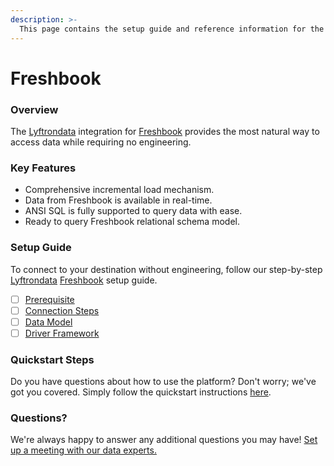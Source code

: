 ```yaml
---
description: >-
  This page contains the setup guide and reference information for the Freshbook source connector.
---
```


# Freshbook

### Overview

The [Lyftrondata](https://www.lyftrondata.com/) integration for [Freshbook](None) provides the most natural way to access data while requiring no engineering.

### Key Features

* Comprehensive incremental load mechanism.
* Data from Freshbook is available in real-time.&#x20;
* ANSI SQL is fully supported to query data with ease.
* Ready to query Freshbook relational schema model.

### Setup Guide

To connect to your destination without engineering, follow our step-by-step [Lyftrondata](https://www.lyftrondata.com/)  [Freshbook](None) setup guide.

* [ ] [Prerequisite](prerequisite.md)
* [ ] [Connection Steps](connection-steps.md)
* [ ] [Data Model](data-model/erd.md)
* [ ] [Driver Framework](driver-framework/)

### Quickstart Steps

Do you have questions about how to use the platform? Don't worry; we've got you covered. Simply follow the quickstart instructions [here](../README.md).

### Questions? <a href="#questions" id="questions"></a>

We're always happy to answer any additional questions you may have! [Set up a meeting with our data experts.](https://www.lyftrondata.com/book-a-meeting/)

